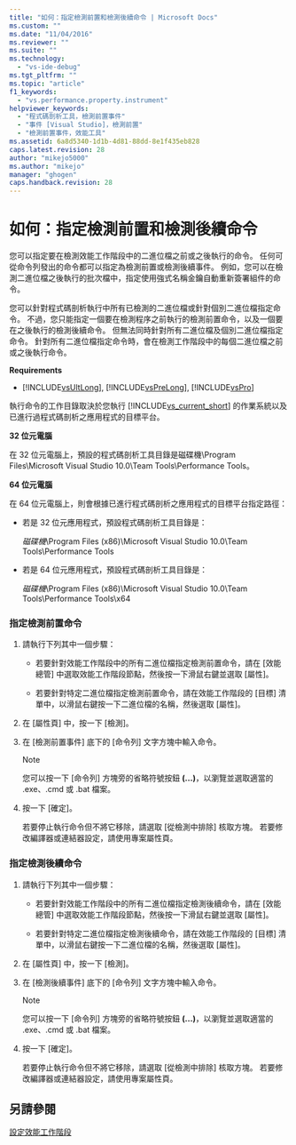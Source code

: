 ```yaml
---
title: "如何：指定檢測前置和檢測後續命令 | Microsoft Docs"
ms.custom: ""
ms.date: "11/04/2016"
ms.reviewer: ""
ms.suite: ""
ms.technology: 
  - "vs-ide-debug"
ms.tgt_pltfrm: ""
ms.topic: "article"
f1_keywords: 
  - "vs.performance.property.instrument"
helpviewer_keywords: 
  - "程式碼剖析工具，檢測前置事件"
  - "事件 [Visual Studio]，檢測前置"
  - "檢測前置事件，效能工具"
ms.assetid: 6a8d5340-1d1b-4d81-88dd-8e1f435eb828
caps.latest.revision: 28
author: "mikejo5000"
ms.author: "mikejo"
manager: "ghogen"
caps.handback.revision: 28
---
```

# <a name="how-to-specify-pre--and-post-instrument-commands"></a>如何：指定檢測前置和檢測後續命令
您可以指定要在檢測效能工作階段中的二進位檔之前或之後執行的命令。 任何可從命令列發出的命令都可以指定為檢測前置或檢測後續事件。 例如，您可以在檢測二進位檔之後執行的批次檔中，指定使用強式名稱金鑰自動重新簽署組件的命令。  
  
 您可以針對程式碼剖析執行中所有已檢測的二進位檔或針對個別二進位檔指定命令。 不過，您只能指定一個要在檢測程序之前執行的檢測前置命令，以及一個要在之後執行的檢測後續命令。 但無法同時針對所有二進位檔及個別二進位檔指定命令。 針對所有二進位檔指定命令時，會在檢測工作階段中的每個二進位檔之前或之後執行命令。  
  
 **Requirements**  
  
-   [!INCLUDE[vsUltLong](../code-quality/includes/vsultlong_md.md)], [!INCLUDE[vsPreLong](../code-quality/includes/vsprelong_md.md)], [!INCLUDE[vsPro](../code-quality/includes/vspro_md.md)]  
  
 執行命令的工作目錄取決於您執行 [!INCLUDE[vs_current_short](../code-quality/includes/vs_current_short_md.md)] 的作業系統以及已進行過程式碼剖析之應用程式的目標平台。  
  
 **32 位元電腦**  
  
 在 32 位元電腦上，預設的程式碼剖析工具目錄是磁碟機\Program Files\Microsoft Visual Studio 10.0\Team Tools\Performance Tools。  
  
 **64 位元電腦**  
  
 在 64 位元電腦上，則會根據已進行程式碼剖析之應用程式的目標平台指定路徑：  
  
-   若是 32 位元應用程式，預設程式碼剖析工具目錄是：  
  
     *磁碟機*\Program Files (x86)\Microsoft Visual Studio 10.0\Team Tools\Performance Tools  
  
-   若是 64 位元應用程式，預設程式碼剖析工具目錄是：  
  
     *磁碟機*\Program Files (x86)\Microsoft Visual Studio 10.0\Team Tools\Performance Tools\x64  
  
### <a name="to-specify-pre-instrument-commands"></a>指定檢測前置命令  
  
1.  請執行下列其中一個步驟：  
  
    -   若要針對效能工作階段中的所有二進位檔指定檢測前置命令，請在 [效能總管] 中選取效能工作階段節點，然後按一下滑鼠右鍵並選取 [屬性]。  
  
    -   若要針對特定二進位檔指定檢測前置命令，請在效能工作階段的 [目標] 清單中，以滑鼠右鍵按一下二進位檔的名稱，然後選取 [屬性]。  
  
2.  在 [屬性頁] 中，按一下 [檢測]。  
  
3.  在 [檢測前置事件] 底下的 [命令列] 文字方塊中輸入命令。  
  
    > [!NOTE]
    >  您可以按一下 [命令列] 方塊旁的省略符號按鈕 **(...)**，以瀏覽並選取適當的 .exe、.cmd 或 .bat 檔案。  
  
4.  按一下 [確定]。  
  
     若要停止執行命令但不將它移除，請選取 [從檢測中排除] 核取方塊。 若要修改編譯器或連結器設定，請使用專案屬性頁。  
  
### <a name="to-specify-post-instrument-commands"></a>指定檢測後續命令  
  
1.  請執行下列其中一個步驟：  
  
    -   若要針對效能工作階段中的所有二進位檔指定檢測後續命令，請在 [效能總管] 中選取效能工作階段節點，然後按一下滑鼠右鍵並選取 [屬性]。  
  
    -   若要針對特定二進位檔指定檢測後續命令，請在效能工作階段的 [目標] 清單中，以滑鼠右鍵按一下二進位檔的名稱，然後選取 [屬性]。  
  
2.  在 [屬性頁] 中，按一下 [檢測]。  
  
3.  在 [檢測後續事件] 底下的 [命令列] 文字方塊中輸入命令。  
  
    > [!NOTE]
    >  您可以按一下 [命令列] 方塊旁的省略符號按鈕 **(...)**，以瀏覽並選取適當的 .exe、.cmd 或 .bat 檔案。  
  
4.  按一下 [確定]。  
  
     若要停止執行命令但不將它移除，請選取 [從檢測中排除] 核取方塊。 若要修改編譯器或連結器設定，請使用專案屬性頁。  
  
## <a name="see-also"></a>另請參閱  
 [設定效能工作階段](../profiling/configuring-performance-sessions.md)


<!--HONumber=Feb17_HO4-->


